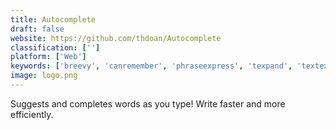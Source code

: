 ```yaml
---
title: Autocomplete
draft: false 
website: https://github.com/thdoan/Autocomplete
classification: ['']
platform: ['Web']
keywords: ['breevy', 'canremember', 'phraseexpress', 'texpand', 'textexpander', 'type_pilot', 'typeit4me', 'typertask', 'typinator', 'atext']
image: logo.png
---
```

Suggests and completes words as you type! Write faster and more efficiently.